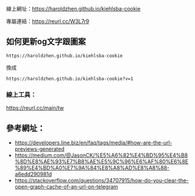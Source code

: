 線上網址：https://haroldzhen.github.io/kiehlsba-cookie

專屬連結：https://reurl.cc/W3L7r9

## 如何更新og文字跟圖案

```
https://haroldzhen.github.io/kiehlsba-cookie
```

換成

```
https://haroldzhen.github.io/kiehlsba-cookie?v=1
```

### 線上工具：
https://reurl.cc/main/tw


## 參考網址：
- https://developers.line.biz/en/faq/tags/media/#how-are-the-url-previews-generated
- https://medium.com/@JasonCK/%E5%A6%82%E4%BD%95%E4%B8%8D%E8%AE%93%E7%B8%AE%E5%9C%96%E6%AF%80%E6%8E%89%E4%BD%A0%E7%9A%84%E8%A8%AD%E8%A8%88-a6edd290981d
- https://stackoverflow.com/questions/34707915/how-do-you-clear-the-open-graph-cache-of-an-url-on-telegram